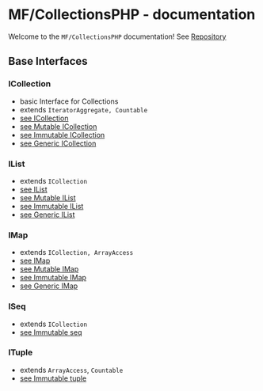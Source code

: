 MF/CollectionsPHP - documentation
================================

Welcome to the `MF/CollectionsPHP` documentation!
See [Repository](https://github.com/MortalFlesh/MFCollectionsPHP)


## Base Interfaces

### <a name="collection-interface"></a>ICollection
- basic Interface for Collections
- extends `IteratorAggregate, Countable`
- [see ICollection](/MFCollectionsPHP/ICollection.md)
- [see Mutable ICollection](/MFCollectionsPHP/Mutable-ICollection.md)
- [see Immutable ICollection](/MFCollectionsPHP/Immutable-ICollection.md)
- [see Generic ICollection](/MFCollectionsPHP/Generic-ICollection.md)

### <a name="list-interface"></a>IList
- extends `ICollection`
- [see IList](/MFCollectionsPHP/IList.md)
- [see Mutable IList](/MFCollectionsPHP/Mutable-IList.md)
- [see Immutable IList](/MFCollectionsPHP/Immutable-IList.md)
- [see Generic IList](/MFCollectionsPHP/Generic-IList.md)

### <a name="map-interface"></a>IMap
- extends `ICollection, ArrayAccess`
- [see IMap](/MFCollectionsPHP/IMap.md)
- [see Mutable IMap](/MFCollectionsPHP/Mutable-IMap.md)
- [see Immutable IMap](/MFCollectionsPHP/Immutable-IMap.md)
- [see Generic IMap](/MFCollectionsPHP/Generic-IMap.md)

### <a name="seq-interface"></a>ISeq
- extends `ICollection`
- [see Immutable seq](https://github.com/MortalFlesh/MFCollectionsPHP#immutable-seq)

### <a name="tuple-interface"></a>ITuple
- extends `ArrayAccess`, `Countable`
- [see Immutable tuple](https://github.com/MortalFlesh/MFCollectionsPHP#immutable-tuple)
